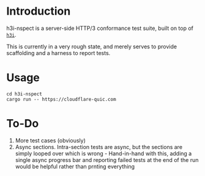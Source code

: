 # Introduction 

h3i-nspect is a server-side HTTP/3 conformance test suite, built on top of [`h3i`](https://docs.rs/h3i). 

This is currently in a very rough state, and merely serves to provide scaffolding and a harness to report tests. 

# Usage

```shell
cd h3i-nspect
cargo run -- https://cloudflare-quic.com
```

# To-Do

1. More test cases (obviously)
2. Async sections. Intra-section tests are async, but the sections are simply looped over which is wrong
        - Hand-in-hand with this, adding a single async progress bar and reporting failed tests at the end of the run would be helpful rather than prnting everything
